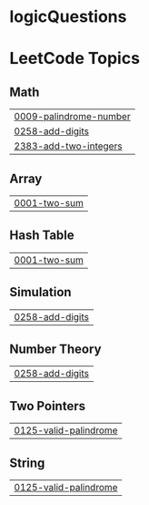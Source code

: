 # logicQuestions
<!---LeetCode Topics Start-->
# LeetCode Topics
## Math
|  |
| ------- |
| [0009-palindrome-number](https://github.com/bipashapanwar/logicQuestions/tree/master/0009-palindrome-number) |
| [0258-add-digits](https://github.com/bipashapanwar/logicQuestions/tree/master/0258-add-digits) |
| [2383-add-two-integers](https://github.com/bipashapanwar/logicQuestions/tree/master/2383-add-two-integers) |
## Array
|  |
| ------- |
| [0001-two-sum](https://github.com/bipashapanwar/logicQuestions/tree/master/0001-two-sum) |
## Hash Table
|  |
| ------- |
| [0001-two-sum](https://github.com/bipashapanwar/logicQuestions/tree/master/0001-two-sum) |
## Simulation
|  |
| ------- |
| [0258-add-digits](https://github.com/bipashapanwar/logicQuestions/tree/master/0258-add-digits) |
## Number Theory
|  |
| ------- |
| [0258-add-digits](https://github.com/bipashapanwar/logicQuestions/tree/master/0258-add-digits) |
## Two Pointers
|  |
| ------- |
| [0125-valid-palindrome](https://github.com/bipashapanwar/logicQuestions/tree/master/0125-valid-palindrome) |
## String
|  |
| ------- |
| [0125-valid-palindrome](https://github.com/bipashapanwar/logicQuestions/tree/master/0125-valid-palindrome) |
<!---LeetCode Topics End-->